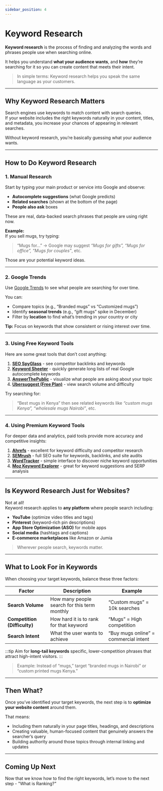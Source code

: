 ```yaml
---
sidebar_position: 4
---
```


# Keyword Research

**Keyword research** is the process of finding and analyzing the words and phrases people use when searching online.

It helps you understand **what your audience wants**, and **how** they’re searching for it so you can create content that meets their intent.

> In simple terms: Keyword research helps you speak the same language as your customers.

---

## Why Keyword Research Matters

Search engines use keywords to match content with search queries.  
If your website includes the right keywords naturally in your content, titles, and metadata, you increase your chances of appearing in relevant searches.

Without keyword research, you’re basically guessing what your audience wants.

---

## How to Do Keyword Research

### 1. **Manual Research**

Start by typing your main product or service into Google and observe:

- **Autocomplete suggestions** (what Google predicts)
- **Related searches** (shown at the bottom of the page)
- **People also ask** boxes

These are real, data-backed search phrases that people are using right now.

**Example:**  
If you sell mugs, try typing:

> “Mugs for…” → Google may suggest _“Mugs for gifts”, “Mugs for office”, “Mugs for couples”_, etc.

Those are your potential keyword ideas.

---

### 2. **Google Trends**

Use [Google Trends](https://trends.google.com/) to see what people are searching for over time.

You can:

- Compare topics (e.g., “Branded mugs” vs “Customized mugs”)
- Identify **seasonal trends** (e.g., “gift mugs” spike in December)
- Filter by **location** to find what’s trending in your country or city

**Tip:** Focus on keywords that show consistent or rising interest over time.

---

### 3. **Using Free Keyword Tools**

Here are some great tools that don’t cost anything:

1. [**SEO SpyGlass**](https://www.seospyglass.com/) - see competitor backlinks and keywords
2. [**Keyword Sheeter**](https://keywordsheeter.com) - quickly generate long lists of real Google autocomplete keywords
3. [**AnswerThePublic**](https://answerthepublic.com) - visualize what people are asking about your topic
4. [**Ubersuggest (Free Plan)**](https://neilpatel.com/ubersuggest/) - view search volume and difficulty

Try searching for:

> “Best mugs in Kenya” then see related keywords like _“custom mugs Kenya”, “wholesale mugs Nairobi”_, etc.

---

### 4. **Using Premium Keyword Tools**

For deeper data and analytics, paid tools provide more accuracy and competitive insights:

1. [**Ahrefs**](https://ahrefs.com/) - excellent for keyword difficulty and competitor research
2. [**SEMrush**](https://semrush.com) - full SEO suite for keywords, backlinks, and site audits
3. [**WordTracker**](https://wordtracker.com) - simple interface to discover niche keyword opportunities
4. [**Moz Keyword Explorer**](https://moz.com/explorer) - great for keyword suggestions and SERP analysis

---

## Is Keyword Research Just for Websites?

Not at all!  
Keyword research applies to **any platform** where people search including:

- **YouTube** (optimize video titles and tags)
- **Pinterest** (keyword-rich pin descriptions)
- **App Store Optimization (ASO)** for mobile apps
- **Social media** (hashtags and captions)
- **E-commerce marketplaces** like Amazon or Jumia

> Wherever people search, keywords matter.

---

## What to Look For in Keywords

When choosing your target keywords, balance these three factors:

| Factor                       | Description                                  | Example                               |
| ---------------------------- | -------------------------------------------- | ------------------------------------- |
| **Search Volume**            | How many people search for this term monthly | “Custom mugs” = 10k searches          |
| **Competition (Difficulty)** | How hard it is to rank for that keyword      | “Mugs” = High competition             |
| **Search Intent**            | What the user wants to achieve               | “Buy mugs online” = commercial intent |

:::tip
Aim for **long-tail keywords** specific, lower-competition phrases that attract high-intent visitors.
:::

> Example: Instead of “mugs,” target “branded mugs in Nairobi” or “custom printed mugs Kenya.”

---

## Then What?

Once you’ve identified your target keywords, the next step is to **optimize your website content** around them.

That means:

- Including them naturally in your page titles, headings, and descriptions
- Creating valuable, human-focused content that genuinely answers the searcher’s query
- Building authority around those topics through internal linking and updates

---

## Coming Up Next

Now that we know how to find the right keywords, let’s move to the next step - "What is Ranking?"
